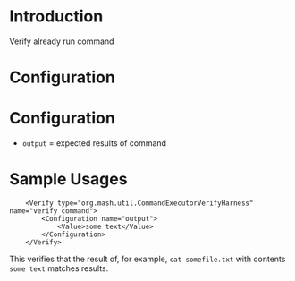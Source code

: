 # Introduction #
Verify already run command

# Configuration #

# Configuration #
  * `output` = expected results of command

# Sample Usages #
```
    <Verify type="org.mash.util.CommandExecutorVerifyHarness" name="verify command">        
        <Configuration name="output">
            <Value>some text</Value>
        </Configuration>
    </Verify>
```

This verifies that the result of, for example, `cat somefile.txt` with contents `some text` matches results.